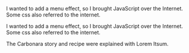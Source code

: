 I wanted to add a menu effect, so I brought JavaScript over the Internet.
Some css also referred to the internet.

I wanted to add a menu effect, so I brought JavaScript over the Internet.
Some css also referred to the internet.

The Carbonara story and recipe were explained with Lorem Itsum.
